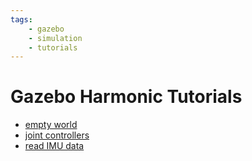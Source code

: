 ```yaml
---
tags:
    - gazebo
    - simulation
    - tutorials
---
```


# Gazebo Harmonic Tutorials

- [empty world](empty_world.md)
- [joint controllers](joint_control.md)
- [read IMU data](read_imu_data.md)
